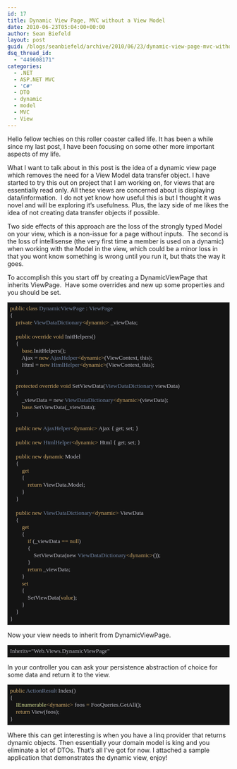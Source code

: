 ```yaml
---
id: 17
title: Dynamic View Page, MVC without a View Model
date: 2010-06-23T05:04:00+00:00
author: Sean Biefeld
layout: post
guid: /blogs/seanbiefeld/archive/2010/06/23/dynamic-view-page-mvc-without-a-view-model.aspx
dsq_thread_id:
  - "449608171"
categories:
  - .NET
  - ASP.NET MVC
  - 'C#'
  - DTO
  - dynamic
  - model
  - MVC
  - View
---
```

Hello fellow techies on this roller coaster called life. It has been a while since my last post, I have been focusing on some other more important aspects of my life.

What I want to talk about in this post is the idea of a dynamic view page which removes the need for a View Model data transfer object. I have started to try this out on project that I am working on, for views that are essentially read only. All these views are concerned about is displaying data/information. &nbsp;I do not yet know how useful this is but I thought it was novel and will be exploring it&#8217;s usefulness. Plus, the lazy side of me likes the idea of not creating data transfer objects if possible.

Two side effects of this approach are the loss of the strongly typed Model on your view, which is a non-issue for a page without inputs. &nbsp;The second is the loss of intellisense (the very first time a member is used on a dynamic) when working with the Model in the view, which could be a minor loss in that you wont know something is wrong until you run it, but thats the way it goes.

To accomplish this you start off by creating a DynamicViewPage that inherits ViewPage. &nbsp;Have some overrides and new up some properties and you should be set.

<pre style="background-color: #141414;font-family: Lucida Console;padding: 5px;border:solid 1px #333;overflow: auto;color: #BEBEC8;font-size: 10pt"><span style="color: #cda869">public class</span> <span style="color: #7386a5">DynamicViewPage</span> : <span style="color: #7386a5">ViewPage</span>
{
	<span style="color: #cda869">private</span> <span style="color: #7386a5">ViewDataDictionary</span><span style="color: #cda869">&lt;dynamic&gt;</span> _viewData;

	<span style="color: #cda869">public override void</span> InitHelpers()
	{
		<span style="color: #cda869">base.</span>InitHelpers();
		Ajax = <span style="color: #cda869">new</span> <span style="color: #7386a5">AjaxHelper</span><span style="color: #cda869">&lt;dynamic&gt;</span>(ViewContext, this);
		Html = <span style="color: #cda869">new</span> <span style="color: #7386a5">HtmlHelper</span><span style="color: #cda869">&lt;dynamic&gt;</span>(ViewContext, this);
	}

	<span style="color: #cda869">protected override void</span> SetViewData(<span style="color: #7386a5">ViewDataDictionary</span> viewData)
	{
		_viewData = new <span style="color: #7386a5">ViewDataDictionary</span><span style="color: #cda869">&lt;dynamic&gt;</span>(viewData);
		<span style="color: #cda869">base.</span>SetViewData(_viewData);
	}

	<span style="color: #cda869">public new</span> <span style="color: #7386a5">AjaxHelper</span><span style="color: #cda869">&lt;dynamic&gt;</span> Ajax { get; set; }

	<span style="color: #cda869">public new</span> <span style="color: #7386a5">HtmlHelper</span><span style="color: #cda869">&lt;dynamic&gt;</span> Html { get; set; }

	<span style="color: #cda869">public new dynamic</span> Model
	{
		<span style="color: #cda869">get</span>
		{
			<span style="color: #cda869">return</span> ViewData.Model;
		}
	}

	<span style="color: #cda869">public new</span> <span style="color: #7386a5">ViewDataDictionary</span><span style="color: #cda869">&lt;dynamic&gt;</span> ViewData
	{
		<span style="color: #cda869">get</span>
		{
			<span style="color: #cda869">if</span> (_viewData <span style="color: #cda869">== null</span>)
			{
				SetViewData(new <span style="color: #7386a5">ViewDataDictionary</span><span style="color: #cda869">&lt;dynamic&gt;</span>());
			}
			<span style="color: #cda869">return</span> _viewData;
		}
		<span style="color: #cda869">set</span>
		{
			SetViewData(<span style="color: #cda869">value</span>);
		}
	}
}</pre>

Now your view needs to inherit from DynamicViewPage.

<pre style="background-color: #141414;font-family: Lucida Console;padding: 5px;border:solid 1px #333;overflow: auto;color: #BEBEC8;font-size: 10pt">Inherits="Web.Views.DynamicViewPage"</pre>

In your controller you can ask your persistence abstraction of choice for some data and return it to the view.

<pre style="background-color: #141414;font-family: Lucida Console;padding: 5px;border:solid 1px #333;overflow: auto;color: #BEBEC8;font-size: 10pt"><span style="color: #cda869">public</span> <span style="color: #7386a5">ActionResult</span> Index()
{
	<span style="color: #d0da90">IEnumerable</span><span style="color: #cda869">&lt;dynamic&gt;</span> foos <span style="color: #cda869">=</span> FooQueries.GetAll();
	<span style="color: #cda869">return</span> View(foos);
}</pre>

Where this can get interesting is when you have a linq provider that returns dynamic objects. Then essentially your domain model is king and you eliminate a lot of DTOs. That&#8217;s all I&#8217;ve got for now. I attached a sample application that demonstrates the dynamic view, enjoy!